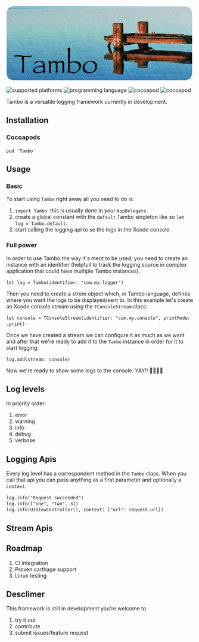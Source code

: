 ![Tambo banner image](https://github.com/massdonati/tambo/raw/master/assets/Banner.jpg)

![supported platforms](https://img.shields.io/badge/platforms-ios%20macOS%20tvOS%20watchOS-blue.svg?longCache=true&style=flat) ![programming language](https://img.shields.io/badge/swift-4.2-orange.svg?longCache=true&style=flat) ![cocoapod](https://img.shields.io/badge/cocoapods-supported-red.svg?longCache=true&style=flat) ![cocoapod](https://img.shields.io/badge/licence-MIT-green.svg?longCache=true&style=flat)



Tambo is a versatile logging framework currently in development.

## Installation
### Cocoapods
`pod 'Tambo'`

## Usage
### Basic

To start using `Tambo` right away all you need to do is:

1. `import Tambo`: this is usually done in your `AppDelegate`.
2. create a global constant with the `default` Tambo singleton like so `let log = Tambo.default`.
3. start calling the logging api to se the logs in the Xcode console.

### Full power

In order to use Tambo the way it's ment to be used, you need to create an instance with an identifier (helpfull to track the logging source in complex application that could have multiple Tambo instances).

```
let log = Tambo(identifier: "com.my.logger")
```

Then you need to create a strem object which, in Tambo language, defines where you want the logs to be displayed/sent to. In this example let's create an Xcode console stream using the `TConsoleStream` class:

```
let console = TConsoleStream(identifier: "com.my.console", printMode: .print)
```
Once we have created a stream we can configure it as much as we want and after that we're ready to add it to the `Tambo` instance in order for it to start logging.

```
log.add(stream: console)
```

Now we're ready to show some logs to the console. YAY!! 🎉🎉🎉🎉

## Log levels
In priority order:

1. error
2. warning
3. info
4. debug
5. verbose

## Logging Apis
Every log level has a correspondent method in the `Tambo` class.
When you call that api you can pass anything as a first parameter and optionally a `context`. 

```
log.info("Request succeeded")
log.info(["one", "two", 3])
log.info(UIViewController(), context: ["url": request.url])
```
## Stream Apis

## Roadmap
1. CI integration
3. Proven carthage support
4. Linux testing
 

## Desclimer
This framework is still in development you're welcome to 

1. try it out
2. contribute
3. submit issues/feature request